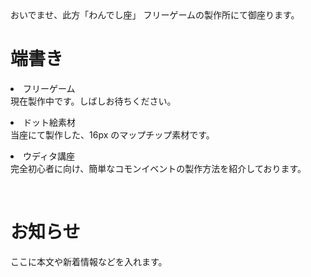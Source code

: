 <link rel="stylesheet" href="assets/css/custom.css">
おいでませ、此方「わんでし座」  
フリーゲームの製作所にて御座ります。

  <div>
    <h1>端書き</h1>  
    <p><li>フリーゲーム</li>
    現在製作中です。しばしお待ちください。</p>
    <p><li>ドット絵素材</li>
    当座にて製作した、16px のマップチップ素材です。</p>
    <p><li>ウディタ講座</li>
    完全初心者に向け、簡単なコモンイベントの製作方法を紹介しております。</p>
    <br>
    <h1>お知らせ</h1>
    <p>ここに本文や新着情報などを入れます。</p>
  </div>
